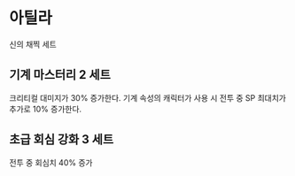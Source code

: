 # 아틸라

신의 채찍 세트

## 기계 마스터리 2 세트

크리티컬 대미지가 30% 증가한다.
기계 속성의 캐릭터가 사용 시 전투 중 SP 최대치가 추가로 10% 증가한다.

## 초급 회심 강화 3 세트

전투 중 회심치 40% 증가
